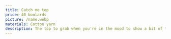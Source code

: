 ```yaml
---
title: Catch me top
price: 40 boulards
picture: /name.webp
materials: Cotton yarn
description: The top to grab when you're in the mood to show a bit of the ladies, to remind your ex the vibe they lost, even when the heatwaves try to take you down.
---
```

